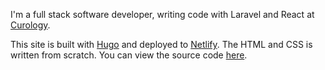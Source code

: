 I'm a full stack software developer, writing code with Laravel and React at [Curology](https://curology.com).

This site is built with [Hugo](https://gohugo.io) and deployed to [Netlify](https://www.netlify.com). The HTML and CSS is written from scratch. You can view the source code [here](https://github.com/matt-allan/blog).